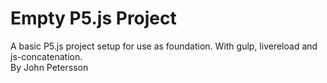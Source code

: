 # Empty P5.js Project
A basic P5.js project setup for use as foundation. With gulp, livereload and js-concatenation. <br>
By John Petersson